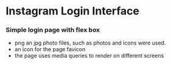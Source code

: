 # Instagram Login Interface 

### Simple login page with flex box 

* png an jpg photo files, such as photos and icons were used. 
* an icon for the page favicon
* the page uses media queries to render on different screens 


